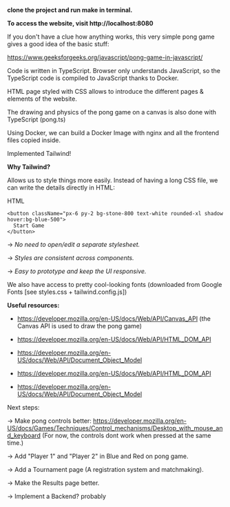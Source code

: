 **clone the project and run make in terminal.**

**To access the website, visit http://localhost:8080**

If you don't have a clue how anything works, this very simple pong game gives a good idea of the basic stuff:

https://www.geeksforgeeks.org/javascript/pong-game-in-javascript/


Code is written in TypeScript. Browser only understands JavaScript, so the TypeScript code is compiled to JavaScript thanks to Docker.

HTML page styled with CSS allows to introduce the different pages & elements of the website.

The drawing and physics of the pong game on a canvas is also done with TypeScript (pong.ts)

Using Docker, we can build a Docker Image with nginx and all the frontend files copied inside.

Implemented Tailwind!

**Why Tailwind?**

Allows us to style things more easily. Instead of having a long CSS file, we can write the details directly in HTML:

HTML
```
<button className="px-6 py-2 bg-stone-800 text-white rounded-xl shadow hover:bg-blue-500">
  Start Game
</button>
```

-> _No need to open/edit a separate stylesheet._

-> _Styles are consistent across components._

-> _Easy to prototype and keep the UI responsive._

We also have access to pretty cool-looking fonts (downloaded from Google Fonts [see styles.css + tailwind.config.js])

**Useful resources:**

- https://developer.mozilla.org/en-US/docs/Web/API/Canvas_API (the Canvas API is used to draw the pong game)

- https://developer.mozilla.org/en-US/docs/Web/API/HTML_DOM_API

- https://developer.mozilla.org/en-US/docs/Web/API/Document_Object_Model

- https://developer.mozilla.org/en-US/docs/Web/API/HTML_DOM_API

- https://developer.mozilla.org/en-US/docs/Web/API/Document_Object_Model


Next steps:

-> Make pong controls better: https://developer.mozilla.org/en-US/docs/Games/Techniques/Control_mechanisms/Desktop_with_mouse_and_keyboard (For now, the controls dont work when pressed at the same time.)

-> Add "Player 1" and "Player 2" in Blue and Red on pong game.

-> Add a Tournament page (A registration system and matchmaking).

-> Make the Results page better.

-> Implement a Backend? probably
